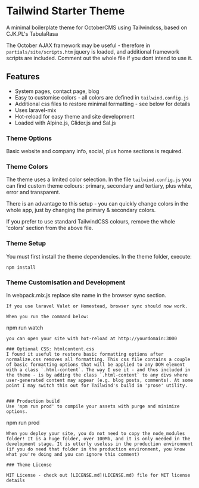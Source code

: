 # Tailwind Starter Theme
A minimal boilerplate theme for OctoberCMS using Tailwindcss, based on CJK.PL's TabulaRasa

The October AJAX framework may be useful - therefore in `partials/site/scripts.htm` jquery is loaded, and additional framework scripts are included. Comment out the whole file if you dont intend to use it.

## Features
- System pages, contact page, blog
- Easy to customise colors - all colors are defined in `tailwind.config.js`
- Additional css files to restore minimal formatting - see below for details
- Uses laravel-mix
- Hot-reload for easy theme and site development
- Loaded with Alpine.js, Glider.js and Sal.js

### Theme Options
Basic website and company info, social, plus home sections is required.

### Theme Colors
The theme uses a limited color selection. In the file `tailwind.config.js` you can find custom theme colours: primary, secondary and tertiary, plus white, error and transparent.

There is an advantage to this setup - you can quickly change colors in the whole app, just by changing the primary & secondary colors.

If you prefer to use standard TailwindCSS colours, remove the whole 'colors' section from the above file.


### Theme Setup
You must first install the theme dependencies. In the theme folder, execute:
```
npm install
```

### Theme Customisation and Development
In webpack.mix.js replace site name in the browser sync section.
```
If you use laravel Valet or Homestead, browser sync should now work.

When you run the command below:
```
npm run watch
```
you can open your site with hot-reload at http://yourdomain:3000

### Optional CSS: htmlcontent.css
I found it useful to restore basic formatting options after normalize.css removes all formatting. This css file contains a couple of basic formatting options that will be applied to any DOM element with a class `.html-content`. The way I use it - and thus included in the theme - is by adding the class `.html-content` to any divs where user-generated content may appear (e.g. blog posts, comments). At some point I may switch this out for Tailwind's build in 'prose' utility.


### Production build
Use 'npm run prod' to compile your assets with purge and minimize options.
```
npm run prod
```
When you deploy your site, you do not need to copy the node_modules folder! It is a huge folder, over 100Mb, and it is only needed in the development stage. It is utterly useless in the production environment (if you do need that folder in the production environment, you know what you're doing and you can ignore this comment)

### Theme License

MIT License - check out [LICENSE.md](LICENSE.md) file for MIT license details
